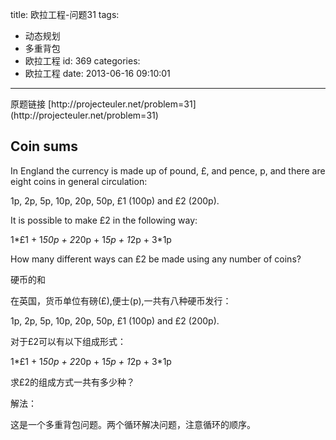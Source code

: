 title: 欧拉工程-问题31
tags:
  - 动态规划
  - 多重背包
  - 欧拉工程
id: 369
categories:
  - 欧拉工程
date: 2013-06-16 09:10:01
---

<div>原题链接 [http://projecteuler.net/problem=31](http://projecteuler.net/problem=31)</div>
<div>

## Coin sums

</div>
<div>

In England the currency is made up of pound, £, and pence, p, and there are eight coins in general circulation:

1p, 2p, 5p, 10p, 20p, 50p, £1 (100p) and £2 (200p).

It is possible to make £2 in the following way:

1*£1 + 1*50p + 2*20p + 1*5p + 1*2p + 3*1p

How many different ways can £2 be made using any number of coins?

硬币的和

在英国，货币单位有磅(£),便士(p),一共有八种硬币发行：

1p, 2p, 5p, 10p, 20p, 50p, £1 (100p) and £2 (200p).

对于£2可以有以下组成形式：

1*£1 + 1*50p + 2*20p + 1*5p + 1*2p + 3*1p

求£2的组成方式一共有多少种？

解法：

这是一个多重背包问题。两个循环解决问题，注意循环的顺序。

</div>